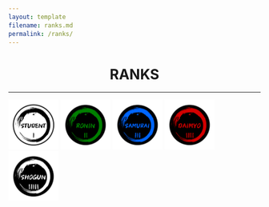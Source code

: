 ```yaml
---
layout: template
filename: ranks.md
permalink: /ranks/
---
```

<center> <h1> RANKS </h1> </center>
<hr>

<img src="/OSINTStudentLogo.svg" width="100" height="100" alt="Student"/> 
<img src="/OSINTRONINLogo.svg" width="100" height="100" alt="Ronin"/>
<img src="/OSINTSamuraiLogo.svg" width="100" height="100" alt="Samurai"/>
<img src="/OSINTDaimyoLogo.svg" width="100" height="100" alt="Daimyo"/>
<img src="/OSINTShogunLogo.svg" width="100" height="100" alt="Shogun"/>
